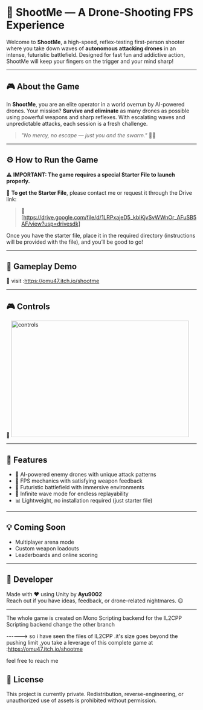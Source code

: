 # 🚀 ShootMe — A Drone-Shooting FPS Experience

Welcome to **ShootMe**, a high-speed, reflex-testing first-person shooter where you take down waves of **autonomous attacking drones** in an intense, futuristic battlefield. Designed for fast fun and addictive action, ShootMe will keep your fingers on the trigger and your mind sharp!

---

## 🎮 About the Game

In **ShootMe**, you are an elite operator in a world overrun by AI-powered drones. Your mission? **Survive and eliminate** as many drones as possible using powerful weapons and sharp reflexes. With escalating waves and unpredictable attacks, each session is a fresh challenge.

> _"No mercy, no escape — just you and the swarm."_ 🧠💥

---

## ⚙️ How to Run the Game

⚠️ **IMPORTANT: The game requires a special Starter File to launch properly.**

📩 **To get the Starter File**, please contact me or request it through the Drive link:

> 🔗 [https://drive.google.com/file/d/1LRPxajeD5_kbIKjvSvWWnOr_AFuSB5AF/view?usp=drivesdk]


Once you have the starter file, place it in the required directory (instructions will be provided with the file), and you’ll be good to go!

---

## 🎥 Gameplay Demo

📌 
visit :https://omu47.itch.io/shootme

---

## 🎮 Controls

📌 <img width="470" height="308" alt="controls" src="https://github.com/user-attachments/assets/e358b73f-adfb-4efa-a1ba-63ee0bcac7f6" />

---

## 🔧 Features

- 🧠 AI-powered enemy drones with unique attack patterns
- 🎯 FPS mechanics with satisfying weapon feedback
- 🌌 Futuristic battlefield with immersive environments
- 🔁 Infinite wave mode for endless replayability
- 📊 Lightweight, no installation required (just starter file)

---

## 💡 Coming Soon

- Multiplayer arena mode  
- Custom weapon loadouts  
- Leaderboards and online scoring

---

## 👤 Developer

Made with ❤️ using Unity by **Ayu9002**  
Reach out if you have ideas, feedback, or drone-related nightmares. 😉

---
The whole game is created on Mono Scripting backend for the IL2CPP Scripting backend change the other branch

------> so i have seen the files of IL2CPP .it's size goes beyond the pushing limit ,you take a leverage of this complete game at :https://omu47.itch.io/shootme 

feel free to reach me
## 📄 License

This project is currently private. Redistribution, reverse-engineering, or unauthorized use of assets is prohibited without permission.

